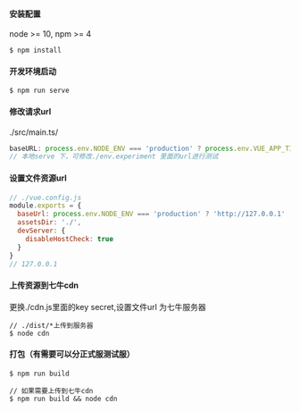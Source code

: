 #### 安装配置
node >= 10, npm >= 4
```shell script
$ npm install
```

#### 开发环境启动
```shell script
$ npm run serve
```

#### 修改请求url
./src/main.ts/
```javascript
baseURL: process.env.NODE_ENV === 'production' ? process.env.VUE_APP_TITLE : 'http://127.0.0.1:3002'
// 本地serve 下，可修改./env.experiment 里面的url进行测试
```

#### 设置文件资源url
```javascript
// ./vue.config.js
module.exports = {
  baseUrl: process.env.NODE_ENV === 'production' ? 'http://127.0.0.1' : './',
  assetsDir: './',
  devServer: {
    disableHostCheck: true
  }
}
// 127.0.0.1
```

#### 上传资源到七牛cdn
更换./cdn.js里面的key secret,设置文件url 为七牛服务器
```shell script
// ./dist/*上传到服务器
$ node cdn
```


#### 打包（有需要可以分正式服测试服）
```shell script
$ npm run build

// 如果需要上传到七牛cdn
$ npm run build && node cdn
```
